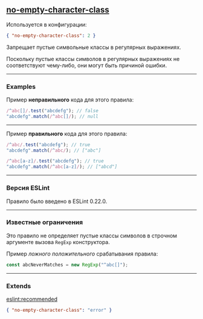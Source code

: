 ## [no-empty-character-class](https://eslint.org/docs/rules/no-empty-character-class)

Используется в конфигурации:
```json
{ "no-empty-character-class": 2 }
```

Запрещает пустые символьные классы в регулярных выражениях.

Поскольку пустые классы символов в регулярных выражениях не соответствуют чему-либо, они могут быть причиной ошибки.

---

### Examples

Пример __неправильного__ кода для этого правила:
```js
/^abc[]/.test("abcdefg"); // false
"abcdefg".match(/^abc[]/); // null
```

---

Пример __правильного__ кода для этого правила:
```js
/^abc/.test("abcdefg"); // true
"abcdefg".match(/^abc/); // ["abc"]

/^abc[a-z]/.test("abcdefg"); // true
"abcdefg".match(/^abc[a-z]/); // ["abcd"]
```

---

### Версия ESLint

Правило было введено в ESLint 0.22.0.

---

### Известные ограничения

Это правило не определяет пустые классы символов в строчном аргументе вызова ```RegExp``` конструктора.

Пример _ложного положительного_ срабатывания правила:
```js
const abcNeverMatches = new RegExp("^abc[]");
```

---

### Extends

[eslint:recommended](https://github.com/eslint/eslint/blob/master/conf/eslint-recommended.js)
```json
{ "no-empty-character-class": "error" }
```